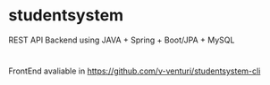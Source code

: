 # studentsystem
REST API Backend using JAVA + Spring + Boot/JPA + MySQL
#
FrontEnd avaliable in https://github.com/v-venturi/studentsystem-cli

